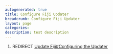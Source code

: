 ```yaml
---
autogenerated: true
title: Configure Fiji Updater
breadcrumb: Configure Fiji Updater
layout: page
categories: 
description: test description
---
```


1.  REDIRECT [Update Fiji\#Configuring the Updater](Update_Fiji#Configuring_the_Updater )
